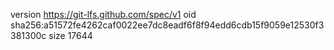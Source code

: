 version https://git-lfs.github.com/spec/v1
oid sha256:a51572fe4262caf0022ee7dc8eadf6f8f94edd6cdb15f9059e12530f3381300c
size 17644
